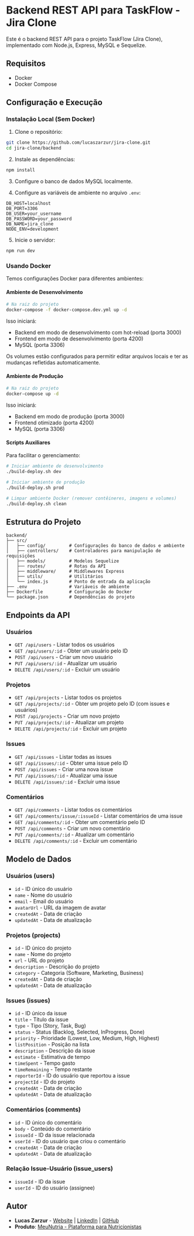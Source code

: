 # Backend REST API para TaskFlow - Jira Clone

Este é o backend REST API para o projeto TaskFlow (Jira Clone), implementado com Node.js, Express, MySQL e Sequelize.

## Requisitos

- Docker
- Docker Compose

## Configuração e Execução

### Instalação Local (Sem Docker)

1. Clone o repositório:

```bash
git clone https://github.com/lucaszarzur/jira-clone.git
cd jira-clone/backend
```

2. Instale as dependências:

```bash
npm install
```

3. Configure o banco de dados MySQL localmente.

4. Configure as variáveis de ambiente no arquivo `.env`:

```
DB_HOST=localhost
DB_PORT=3306
DB_USER=your_username
DB_PASSWORD=your_password
DB_NAME=jira_clone
NODE_ENV=development
```

5. Inicie o servidor:

```bash
npm run dev
```

### Usando Docker

Temos configurações Docker para diferentes ambientes:

#### Ambiente de Desenvolvimento

```bash
# Na raiz do projeto
docker-compose -f docker-compose.dev.yml up -d
```

Isso iniciará:
- Backend em modo de desenvolvimento com hot-reload (porta 3000)
- Frontend em modo de desenvolvimento (porta 4200)
- MySQL (porta 3306)

Os volumes estão configurados para permitir editar arquivos locais e ter as mudanças refletidas automaticamente.

#### Ambiente de Produção

```bash
# Na raiz do projeto
docker-compose up -d
```

Isso iniciará:
- Backend em modo de produção (porta 3000)
- Frontend otimizado (porta 4200)
- MySQL (porta 3306)

#### Scripts Auxiliares

Para facilitar o gerenciamento:

```bash
# Iniciar ambiente de desenvolvimento
./build-deploy.sh dev

# Iniciar ambiente de produção
./build-deploy.sh prod

# Limpar ambiente Docker (remover contêineres, imagens e volumes)
./build-deploy.sh clean
```

## Estrutura do Projeto

```
backend/
├── src/
│   ├── config/         # Configurações do banco de dados e ambiente
│   ├── controllers/    # Controladores para manipulação de requisições
│   ├── models/         # Modelos Sequelize
│   ├── routes/         # Rotas da API
│   ├── middleware/     # Middlewares Express
│   ├── utils/          # Utilitários
│   └── index.js        # Ponto de entrada da aplicação
├── .env                # Variáveis de ambiente
├── Dockerfile          # Configuração do Docker
└── package.json        # Dependências do projeto
```

## Endpoints da API

### Usuários

- `GET /api/users` - Listar todos os usuários
- `GET /api/users/:id` - Obter um usuário pelo ID
- `POST /api/users` - Criar um novo usuário
- `PUT /api/users/:id` - Atualizar um usuário
- `DELETE /api/users/:id` - Excluir um usuário

### Projetos

- `GET /api/projects` - Listar todos os projetos
- `GET /api/projects/:id` - Obter um projeto pelo ID (com issues e usuários)
- `POST /api/projects` - Criar um novo projeto
- `PUT /api/projects/:id` - Atualizar um projeto
- `DELETE /api/projects/:id` - Excluir um projeto

### Issues

- `GET /api/issues` - Listar todas as issues
- `GET /api/issues/:id` - Obter uma issue pelo ID
- `POST /api/issues` - Criar uma nova issue
- `PUT /api/issues/:id` - Atualizar uma issue
- `DELETE /api/issues/:id` - Excluir uma issue

### Comentários

- `GET /api/comments` - Listar todos os comentários
- `GET /api/comments/issue/:issueId` - Listar comentários de uma issue
- `GET /api/comments/:id` - Obter um comentário pelo ID
- `POST /api/comments` - Criar um novo comentário
- `PUT /api/comments/:id` - Atualizar um comentário
- `DELETE /api/comments/:id` - Excluir um comentário

## Modelo de Dados

### Usuários (users)

- `id` - ID único do usuário
- `name` - Nome do usuário
- `email` - Email do usuário
- `avatarUrl` - URL da imagem de avatar
- `createdAt` - Data de criação
- `updatedAt` - Data de atualização

### Projetos (projects)

- `id` - ID único do projeto
- `name` - Nome do projeto
- `url` - URL do projeto
- `description` - Descrição do projeto
- `category` - Categoria (Software, Marketing, Business)
- `createdAt` - Data de criação
- `updatedAt` - Data de atualização

### Issues (issues)

- `id` - ID único da issue
- `title` - Título da issue
- `type` - Tipo (Story, Task, Bug)
- `status` - Status (Backlog, Selected, InProgress, Done)
- `priority` - Prioridade (Lowest, Low, Medium, High, Highest)
- `listPosition` - Posição na lista
- `description` - Descrição da issue
- `estimate` - Estimativa de tempo
- `timeSpent` - Tempo gasto
- `timeRemaining` - Tempo restante
- `reporterId` - ID do usuário que reportou a issue
- `projectId` - ID do projeto
- `createdAt` - Data de criação
- `updatedAt` - Data de atualização

### Comentários (comments)

- `id` - ID único do comentário
- `body` - Conteúdo do comentário
- `issueId` - ID da issue relacionada
- `userId` - ID do usuário que criou o comentário
- `createdAt` - Data de criação
- `updatedAt` - Data de atualização

### Relação Issue-Usuário (issue_users)

- `issueId` - ID da issue
- `userId` - ID do usuário (assignee)

## Autor

- **Lucas Zarzur** - [Website](https://lucaszarzur.dev/) | [LinkedIn](https://www.linkedin.com/in/lucas-zarzur/) | [GitHub](https://github.com/lucaszarzur)
- **Produto**: [MeuNutria - Plataforma para Nutricionistas](https://meunutria.com/)
